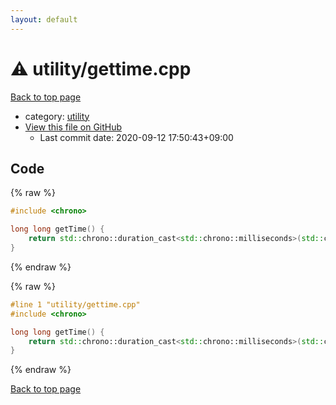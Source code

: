 ```yaml
---
layout: default
---
```


<!-- mathjax config similar to math.stackexchange -->
<script type="text/javascript" async
  src="https://cdnjs.cloudflare.com/ajax/libs/mathjax/2.7.5/MathJax.js?config=TeX-MML-AM_CHTML">
</script>
<script type="text/x-mathjax-config">
  MathJax.Hub.Config({
    TeX: { equationNumbers: { autoNumber: "AMS" }},
    tex2jax: {
      inlineMath: [ ['$','$'] ],
      processEscapes: true
    },
    "HTML-CSS": { matchFontHeight: false },
    displayAlign: "left",
    displayIndent: "2em"
  });
</script>

<script type="text/javascript" src="https://cdnjs.cloudflare.com/ajax/libs/jquery/3.4.1/jquery.min.js"></script>
<script src="https://cdn.jsdelivr.net/npm/jquery-balloon-js@1.1.2/jquery.balloon.min.js" integrity="sha256-ZEYs9VrgAeNuPvs15E39OsyOJaIkXEEt10fzxJ20+2I=" crossorigin="anonymous"></script>
<script type="text/javascript" src="../../assets/js/copy-button.js"></script>
<link rel="stylesheet" href="../../assets/css/copy-button.css" />


# :warning: utility/gettime.cpp

<a href="../../index.html">Back to top page</a>

* category: <a href="../../index.html#67b732dc42aaffa9056d34cc477c863c">utility</a>
* <a href="{{ site.github.repository_url }}/blob/master/utility/gettime.cpp">View this file on GitHub</a>
    - Last commit date: 2020-09-12 17:50:43+09:00




## Code

<a id="unbundled"></a>
{% raw %}
```cpp
#include <chrono>

long long getTime() {
	return std::chrono::duration_cast<std::chrono::milliseconds>(std::chrono::system_clock::now().time_since_epoch()).count();
}

```
{% endraw %}

<a id="bundled"></a>
{% raw %}
```cpp
#line 1 "utility/gettime.cpp"
#include <chrono>

long long getTime() {
	return std::chrono::duration_cast<std::chrono::milliseconds>(std::chrono::system_clock::now().time_since_epoch()).count();
}

```
{% endraw %}

<a href="../../index.html">Back to top page</a>

